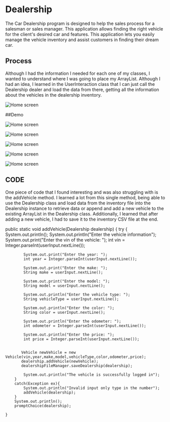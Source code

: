 # Dealership

The Car Dealership program is designed to help the sales process for a salesman or sales manager. This application allows finding the right vehicle for the client's desired car and features. This application lets you easily manage the vehicle inventory and assist customers in finding their dream car.

## Process

Although I had the information I needed for each one of my classes, I wanted to understand where I was going to place my ArrayList. Although I had an idea, I learned in the UserInteraction class that I can just call the Dealership dealer and load the data from there, getting all the information about the vehicles in the dealership inventory.

![Home screen](images/diagram.jpeg)


##Demo 

![Home screen](images/part1.jpeg)

![Home screen](images/partTwo.jpeg)

![Home screen](images/partThree.jpeg)

![Home screen](images/partfour.jpeg)

![Home screen](images/partfive.jpeg)


## CODE

One piece of code that I found interesting and was also struggling with is the addVehicle method. I learned a lot from this single method, being able to use the Dealership class and load data from the inventory file into the Dealership instance to retrieve data or append and add a new vehicle to the existing ArrayList in the Dealership class. Additionally, I learned that after adding a new vehicle, I had to save it to the inventory CSV file at the end.

public static void addVehicle(Dealership dealership)
    {
        try {
            System.out.println();
            System.out.println("Enter the vehicle information");
            System.out.print("Enter the vin of the vehicle: ");
            int vin = Integer.parseInt(userInput.nextLine());

            System.out.print("Enter the year: ");
            int year = Integer.parseInt(userInput.nextLine());

            System.out.print("Enter the make: ");
            String make = userInput.nextLine();

            System.out.print("Enter the model: ");
            String model = userInput.nextLine();

            System.out.println("Enter the vehicle type: ");
            String vehicleType = userInput.nextLine();

            System.out.println("Enter the color: ");
            String color = userInput.nextLine();

            System.out.println("Enter the odometer: ");
            int odometer = Integer.parseInt(userInput.nextLine());

            System.out.println("Enter the price: ");
            int price = Integer.parseInt(userInput.nextLine());


           Vehicle newVehicle = new Vehicle(vin,year,make,model,vehicleType,color,odometer,price);
           dealership.addVehicle(newVehicle);
           dealershipFileManager.saveDealership(dealership);

            System.out.println("The vehicle is successfully logged in");
        }
        catch(Exception ex){
            System.out.println("Invalid input only type in the number");
            addVehicle(dealership);
        }
        System.out.println();
        promptChoice(dealership);

    }